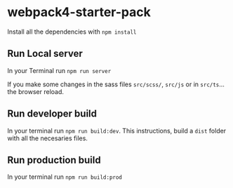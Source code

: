 # webpack4-starter-pack

Install all the dependencies with `npm install`

## Run Local server
In your Terminal run `npm run server`


If you make some changes in the sass files `src/scss/`, `src/js` or in `src/ts`... the browser reload.

## Run developer build
In your terminal run `npm run build:dev`. This instructions, build a `dist` folder with all the necesaries files.

## Run production build
In your terminal run `npm run build:prod`
